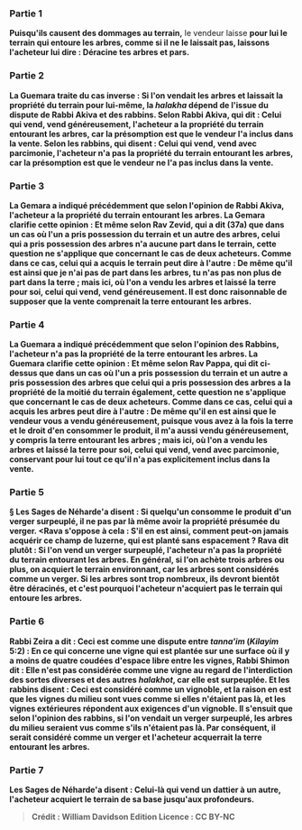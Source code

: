 
### Partie 1
<b>Puisqu'ils causent des dommages au terrain,</b> le vendeur laisse <b>pour lui le terrain qui entoure les arbres, <b>comme si</b> il ne le laissait <b>pas</b>, <b>laissons</b> l'acheteur lui <b>dire : Déracine tes arbres et pars.</b>

### Partie 2
La Guemara traite du cas inverse : Si l'on <b>vendait</b> les <b>arbres et laissait</b> la propriété du <b>terrain pour lui-même,</b> la <i>halakha</i> dépend de <b>l'issue</b> du <b>dispute de Rabbi Akiva et des rabbins. Selon Rabbi Akiva, qui dit : Celui qui vend, vend généreusement,</b> l'acheteur <b>a</b> la propriété du terrain entourant les arbres, car la présomption est que le vendeur l'a inclus dans la vente. <b>Selon les rabbins,</b> qui disent : Celui qui vend, vend avec parcimonie, l'acheteur <b>n'a pas</b> la propriété du terrain entourant les arbres, car la présomption est que le vendeur ne l'a pas inclus dans la vente.

### Partie 3
La Gemara a indiqué précédemment que <b>selon</b> l'opinion de <b>Rabbi Akiva,</b> l'acheteur <b>a</b> la propriété du terrain entourant les arbres. La Gemara clarifie cette opinion : <b>Et même selon Rav Zevid, qui a dit</b> (37a) que dans un cas où l'un a pris possession du terrain et un autre des arbres, celui qui a pris possession des arbres <b>n'a aucune</b> part dans le terrain, <b>cette question</b> ne s'applique que <b>concernant</b> le cas de <b>deux acheteurs. Comme</b> dans ce cas, celui qui a acquis le terrain peut <b>dire à</b> l'autre : <b>De même</b> qu'il est ainsi <b>que je n'ai pas</b> de part <b>dans</b> les <b>arbres, tu n'as pas non plus</b> de part <b>dans la terre ; mais ici,</b> où l'on a vendu les arbres et laissé la terre pour soi, <b>celui qui vend, vend généreusement.</b> Il est donc raisonnable de supposer que la vente comprenait la terre entourant les arbres.

### Partie 4
La Guemara a indiqué précédemment que <b>selon</b> l'opinion des <b>Rabbins,</b> l'acheteur n'a <b>pas</b> la propriété de la terre entourant les arbres. La Guemara clarifie cette opinion : <b>Et même selon Rav Pappa, qui dit</b> ci-dessus que dans un cas où l'un a pris possession du terrain et un autre a pris possession des arbres que celui qui a pris possession des arbres <b>a</b> la propriété de la moitié du terrain également, <b>cette question</b> ne s'applique que <b>concernant</b> le cas de <b>deux acheteurs. Comme</b> dans ce cas, celui qui a acquis les arbres peut <b>dire à</b> l'autre : <b>De même</b> qu'il en est ainsi <b>que le vendeur <b>vous a vendu généreusement,</b> puisque vous avez à la fois la terre et le droit d'en consommer le produit, il <b>m'a aussi vendu généreusement,</b> y compris la terre entourant les arbres ; <b>mais ici,</b> où l'on a vendu les arbres et laissé la terre pour soi, <b>celui qui vend, vend avec parcimonie,</b> conservant pour lui tout ce qu'il n'a pas explicitement inclus dans la vente.

### Partie 5
§ Les Sages <b>de Néharde'a disent : </b> Si quelqu'un <b>consomme</b> le produit d'un <b>verger surpeuplé</b>, <b>il</b> ne <b>pas</b> par là même <b>avoir la propriété présumée</b> du verger. <Rava s'oppose à cela : S'il en est ainsi, comment</b> peut-on jamais <b>acquérir ce champ de luzerne,</b> qui est planté sans espacement ? <b>Rava dit plutôt :</b> Si l'on <b>vend un verger surpeuplé</b>, l'acheteur n'a <b>pas</b> la propriété du <b>terrain</b> entourant les arbres. En général, si l'on achète trois arbres ou plus, on acquiert le terrain environnant, car les arbres sont considérés comme un verger. Si les arbres sont trop nombreux, ils devront bientôt être déracinés, et c'est pourquoi l'acheteur n'acquiert pas le terrain qui entoure les arbres.

### Partie 6
<b>Rabbi Zeira a dit :</b> Ceci est <b>comme</b> une dispute entre <b><i>tanna'im</i></b> (<i>Kilayim</i> 5:2) : En ce qui concerne <b>une vigne qui est plantée sur</b> une surface où il y a <b>moins de quatre coudées</b> d'espace libre entre les vignes, <b>Rabbi Shimon dit :</b> Elle n'est <b>pas</b> considérée comme <b>une vigne</b> au regard de l'interdiction des sortes diverses et des autres <i>halakhot</i>, car elle est surpeuplée. <b>Et les rabbins disent : Ceci est</b> considéré comme <b>un vignoble, et</b> la raison en est que <b>les vignes du milieu</b> sont <b>vues comme si</b> elles <b>n'étaient pas</b> là, et les vignes extérieures répondent aux exigences d'un vignoble. Il s'ensuit que selon l'opinion des rabbins, si l'on vendait un verger surpeuplé, les arbres du milieu seraient vus comme s'ils n'étaient pas là. Par conséquent, il serait considéré comme un verger et l'acheteur acquerrait la terre entourant les arbres.

### Partie 7
Les Sages <b>de Néharde'a disent : Celui-là qui vend un dattier à un autre,</b> l'acheteur <b>acquiert</b> le terrain <b>de sa base jusqu'aux profondeurs.</b>

>Crédit : William Davidson Edition
>Licence : CC BY-NC